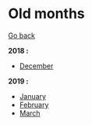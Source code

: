 # Old months

[Go back](../README.md)

**2018 :**

- [December](../2018/2018-12.md)

**2019 :**

- [January](../2019/2019-01.md)
- [February](../2019/2019-02.md)
- [March](../2019/2019-03.md)